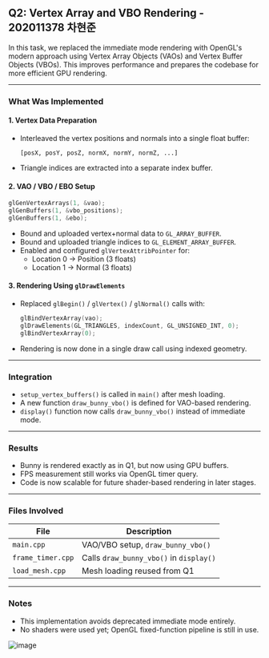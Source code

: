 
##  Q2: Vertex Array and VBO Rendering - 202011378 차현준

In this task, we replaced the immediate mode rendering with OpenGL's modern approach using Vertex Array Objects (VAOs) and Vertex Buffer Objects (VBOs). This improves performance and prepares the codebase for more efficient GPU rendering.

---

###  What Was Implemented

#### 1. Vertex Data Preparation

- Interleaved the vertex positions and normals into a single float buffer:
  ```
  [posX, posY, posZ, normX, normY, normZ, ...]
  ```
- Triangle indices are extracted into a separate index buffer.

#### 2. VAO / VBO / EBO Setup

```cpp
glGenVertexArrays(1, &vao);
glGenBuffers(1, &vbo_positions);
glGenBuffers(1, &ebo);
```

- Bound and uploaded vertex+normal data to `GL_ARRAY_BUFFER`.
- Bound and uploaded triangle indices to `GL_ELEMENT_ARRAY_BUFFER`.
- Enabled and configured `glVertexAttribPointer` for:
  - Location 0 → Position (3 floats)
  - Location 1 → Normal   (3 floats)

#### 3. Rendering Using `glDrawElements`

- Replaced `glBegin()` / `glVertex()` / `glNormal()` calls with:
  ```cpp
  glBindVertexArray(vao);
  glDrawElements(GL_TRIANGLES, indexCount, GL_UNSIGNED_INT, 0);
  glBindVertexArray(0);
  ```

- Rendering is now done in a single draw call using indexed geometry.

---

###  Integration

- `setup_vertex_buffers()` is called in `main()` after mesh loading.
- A new function `draw_bunny_vbo()` is defined for VAO-based rendering.
- `display()` function now calls `draw_bunny_vbo()` instead of immediate mode.

---

###  Results

- Bunny is rendered exactly as in Q1, but now using GPU buffers.
- FPS measurement still works via OpenGL timer query.
- Code is now scalable for future shader-based rendering in later stages.

---

###  Files Involved

| File             | Description                                   |
|------------------|-----------------------------------------------|
| `main.cpp`       | VAO/VBO setup, `draw_bunny_vbo()`             |
| `frame_timer.cpp`| Calls `draw_bunny_vbo()` in `display()`       |
| `load_mesh.cpp`  | Mesh loading reused from Q1                   |

---

###  Notes

- This implementation avoids deprecated immediate mode entirely.
- No shaders were used yet; OpenGL fixed-function pipeline is still in use.


![image](https://github.com/user-attachments/assets/4b3a14d2-e7c0-4bc2-87ff-acaced0c2d6c)

